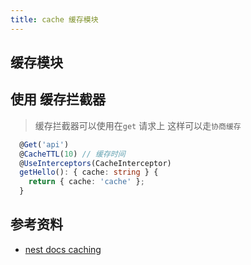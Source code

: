 ```yaml
---
title: cache 缓存模块
---
```


## 缓存模块

## 使用 缓存拦截器
> 缓存拦截器可以使用在`get` 请求上 这样可以走`协商缓存`
```ts
  @Get('api')
  @CacheTTL(10) // 缓存时间
  @UseInterceptors(CacheInterceptor)
  getHello(): { cache: string } {
    return { cache: 'cache' };
  }
```
## 参考资料

- [nest docs caching](https://docs.nestjs.com/techniques/caching)
